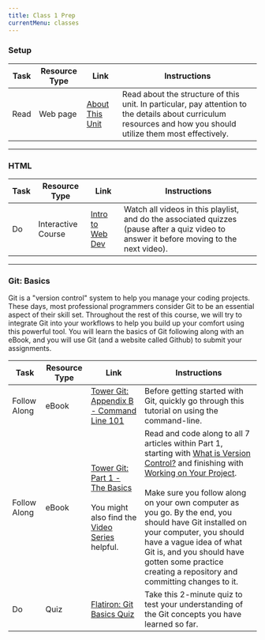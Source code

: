 ```yaml
---
title: Class 1 Prep
currentMenu: classes
---
```


### Setup
Task | Resource Type | Link | Instructions
|----|---------------|------|-------------|
Read | Web page | [About This Unit](../../about/) | Read about the structure of this unit. In particular, pay attention to the details about curriculum resources and how you should utilize them most effectively.

---

### HTML
Task | Resource Type | Link | Instructions
|----|---------------|------|-------------|
Do | Interactive Course | [Intro to Web Dev][intro-to-web-dev] | Watch all videos in this playlist, and do the associated quizzes (pause after a quiz video to answer it before moving to the next video).

[sign-up]: https://www.udacity.com/account/auth#!/signup
[cs253]: https://www.udacity.com/course/web-development--cs253
[intro-to-web-dev]: https://www.youtube.com/playlist?list=PLs5n5nYB22fKTnh0l3f1AWjEJTEUufmcd

---

### Git: Basics

Git is a "version control" system to help you manage your coding projects. These days, most professional programmers consider Git to be an essential aspect of their skill set. Throughout the rest of this course, we will try to integrate Git into your workflows to help you build up your comfort using this powerful tool. You will learn the basics of Git following along with an eBook, and you will use Git (and a website called Github) to submit your assignments.

Task | Resource Type | Link | Instructions
|----|---------------|------|-------------|
Follow Along | eBook | [Tower Git: Appendix B - Command Line 101][tower-command-line] | Before getting started with Git, quickly go through this tutorial on using the command-line.
Follow Along | eBook | [Tower Git: Part 1 - The Basics][tower-wivc] <br><br> You might also find the [Video Series][tower-vids] helpful. | Read and code along to all 7 articles within Part 1, starting with [What is Version Control?][tower-wivc] and finishing with [Working on Your Project][tower-woyp]. <br><br> Make sure you follow along on your own computer as you go. By the end, you should have Git installed on your computer, you should have a vague idea of what Git is, and you should have gotten some practice creating a repository and committing changes to it.
Do | Quiz | [Flatiron: Git Basics Quiz][flatiron-quiz] | Take this 2-minute quiz to test your understanding of the Git concepts you have learned so far.

[tower-command-line]: https://www.git-tower.com/learn/git/ebook/en/command-line/appendix/command-line-101#start
[tower-wivc]: https://www.git-tower.com/learn/git/ebook/en/command-line/basics/what-is-version-control#start
[tower-woyp]: https://www.git-tower.com/learn/git/ebook/en/command-line/basics/working-on-your-project#start
[tower-vids]: https://www.git-tower.com/learn/git/videos#episodes
[flatiron-quiz]: https://learn.co/lessons/git-basics-quiz


[what-is-version-control]: https://www.atlassian.com/git/tutorials/what-is-version-control
[a-short-introduction-to-git]: http://blog.mwaysolutions.com/2015/07/16/a-short-introduction-to-git/
[git-it-mac]: https://github.com/jlord/git-it-electron/releases/download/4.2.0/Git-it-Mac-x64.zip
[git-it-linux]: https://github.com/jlord/git-it-electron/releases/download/4.2.0/Git-it-Linux-x64.zip
[git-it-windows]: https://github.com/jlord/git-it-electron/releases/download/4.2.0/Git-it-Win-ia32.zip
